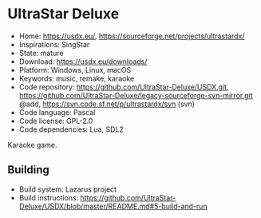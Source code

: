 # UltraStar Deluxe

- Home: https://usdx.eu/, https://sourceforge.net/projects/ultrastardx/
- Inspirations: SingStar
- State: mature
- Download: https://usdx.eu/downloads/
- Platform: Windows, Linux, macOS
- Keywords: music, remake, karaoke
- Code repository: https://github.com/UltraStar-Deluxe/USDX.git, https://github.com/UltraStar-Deluxe/legacy-sourceforge-svn-mirror.git @add, https://svn.code.sf.net/p/ultrastardx/svn (svn)
- Code language: Pascal
- Code license: GPL-2.0
- Code dependencies: Lua, SDL2

Karaoke game.

## Building

- Build system: Lazarus project
- Build instructions: https://github.com/UltraStar-Deluxe/USDX/blob/master/README.md#5-build-and-run
